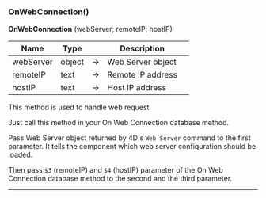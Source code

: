 ﻿<!--OnWebConnection(object; text; text)
This method returns the class store object of the component.-->
### OnWebConnection()

**OnWebConnection** (webServer; remoteIP; hostIP)

|Name|Type||Description||
|-----|-----|-----|-----|-----|
|webServer|object|&#x2192;|Web Server object||
|remoteIP|text|&#x2192;|Remote IP address||
|hostIP|text|&#x2192;|Host IP address||

This method is used to handle web request.

Just call this method in your On Web Connection database method.

Pass Web Server object returned by 4D's `Web Server` command to the first parameter. It tells the component which web server configuration should be loaded.

Then pass `$3` (remoteIP) and `$4` (hostIP) parameter of the On Web Connection database method to the second and the third parameter.

---
